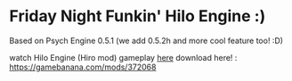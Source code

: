 # Friday Night Funkin' Hilo Engine :)
Based on Psych Engine 0.5.1 (we add 0.5.2h and more cool feature too! :D)

watch Hilo Engine (Hiro mod) gameplay [here](https://youtu.be/xUtoRWzfZII)
download here! : https://gamebanana.com/mods/372068

